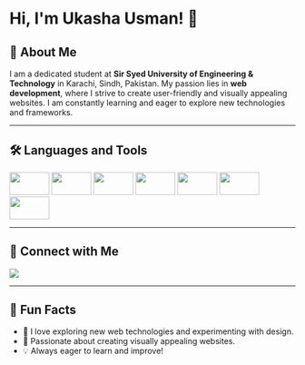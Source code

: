 # Hi, I'm Ukasha Usman! 👋

## 🚀 About Me  
I am a dedicated student at **Sir Syed University of Engineering & Technology** in Karachi, Sindh, Pakistan. My passion lies in **web development**, where I strive to create user-friendly and visually appealing websites. I am constantly learning and eager to explore new technologies and frameworks. 

---

## 🛠️ Languages and Tools  

<div>
   <img src="https://img.shields.io/badge/HTML5-E34F26?style=flat&logo=html5&logoColor=white" width="70" height="40"/>
  <img src="https://img.shields.io/badge/CSS3-1572B6?style=flat&logo=css3&logoColor=white" width="70" height="40"/>
  <img src="https://img.shields.io/badge/JavaScript-F7DF1E?style=flat&logo=javascript&logoColor=black" width="70" height="40"/>
  <img src="https://img.shields.io/badge/React-61DAFB?style=flat&logo=react&logoColor=black" width="70" height="40"/>
  <img src="https://img.shields.io/badge/Bootstrap-7952B3?style=flat&logo=bootstrap&logoColor=white" width="70" height="40"/>
  <img src="https://img.shields.io/badge/Git-F05032?style=flat&logo=git&logoColor=white" width="70" height="40"/>
  <img src="https://img.shields.io/badge/GitHub-181717?style=flat&logo=github&logoColor=white" width="70" height="40"/>
</div>

---

## 🔗 Connect with Me  

<p>
  <a href="https://www.linkedin.com/in/ukashausman/">
    <img src="https://img.shields.io/badge/LinkedIn-blue?style=flat&logo=linkedin" />
  </a>
</p>

---

## 🎯 Fun Facts  
- 🚀 I love exploring new web technologies and experimenting with design.  
- 🎨 Passionate about creating visually appealing websites.  
- 💡 Always eager to learn and improve!  


